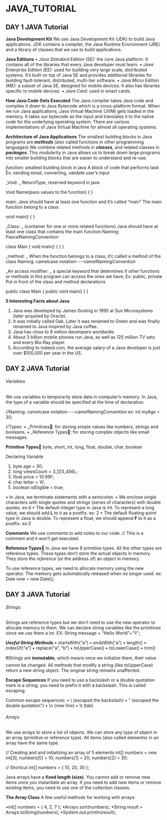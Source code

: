 # JAVA_TUTORIAL

## DAY 1 JAVA Tutorial 

**Java Development Kit**
We use Java Development Kit (JDK) to build Java applications. JDK contains a
compiler, the Java Runtime Environment (JRE) and a library of classes that we use
to build applications.

**Java Editions**
• _Java Standard Edition (SE):_ the core Java platform. It contains all of the
libraries that every Java developer must learn.
• _Java Enterprise Edition (EE):_ used for building very large scale,
distributed systems. It’s built on top of Java SE and provides additional
libraries for building fault-tolerant, distributed, multi-tier software.
• _Java Micro Edition (ME):_ a subset of Java SE, designed for mobile
devices. It also has libraries specific to mobile devices.
• _Java Card:_ used in smart cards.

**How Java Code Gets Executed**
The Java compiler takes Java code and compiles it down to Java Bytecode which is
a cross-platform format. When we run Java applications, Java Virtual Machine
(JVM) gets loaded in the memory. It takes our bytecode as the input and translates
it to the native code for the underlying operating system. There are various
implementations of Java Virtual Machine for almost all operating systems.

**Architecture of Java Applications**
The smallest building blocks in Java programs are **_methods_** (also called functions
in other programming languages).We combine related methods in **_classes_**, and
related classes in **_packages_**. This modularity in Java allows us to break down large
programs into smaller building blocks that are easier to understand and re-use.

_function:_
smallest building block in java
A block of code that performs task
Ex: sending email, converting, validate user’s input

_Void: _
ReturnType, reserved keyword in java

Void Name(pass values to the function) { 
}

_main:_ 
Java should have at least one function and it’s called “main”
The main function belong to a class 

void main() {
}

_Class: _
(container for one or more related functions)
Java should have at least one class that contains the main function
Naming: PascalNamingConvention

class Main {
	void main() {
	}
}

_method: _
When the function belongs to a class, it’c called a method of the class
Naming: camelcase notation----camelNamingConvention

_An access modifier: _
a special keyword that determines if other functions or methods in this program can access the ones we have;
Ex: public, private
Put in front of the class	and method declarations
 
public class Main {
	public void main() {
	}

**5 Interesting Facts about Java**
1. Java was developed by James Gosling in 1995 at Sun Microsystems (later
acquired by Oracle).
2. It was initially called Oak. Later it was renamed to Green and was finally
renamed to Java inspired by Java coffee.
3. Java has close to 9 million developers worldwide.
4. About 3 billion mobile phones run Java, as well as 125 million TV sets and
every Blu-Ray player.
5. According to indeed.com, the average salary of a Java developer is just over
$100,000 per year in the US.

## DAY 2 JAVA Tutorial 
###### Variables
We use variables to temporarily store data in computer’s memory. In Java, the type
of a variable should be specified at the time of declaration.

//Naming: 
camelcase notation----camelNamingConvention
ex: int myAge = 30;

//Types:
• _Primitives🔲: for storing simple values like numbers, strings and booleans.
• _Reference Types🔲: for storing complex objects like email messages.


**Primitive Types**🔺
byte, short, int, long, float, double, char, boolean

Declaring Variable
1. byte age = 30;
2. long viewsCount = 3_123_456L;
3. float price = 10.99F;
4. char letter = ‘A’;
5. boolean isEligible = true;

• In Java, we terminate statements with a semicolon.
• We enclose single characters with single quotes and strings (series of characters) with
double quotes. ex:4
• The default integer type in Java is int. To represent a long value, we should add **L**
to it as a postfix. ex: 2
• The default floating-point type in Java is double. To represent a float, we should
append **F** to it as a postfix. ex:3

**Comments**
We use comments to add notes to our code.
// This is a comment and it won’t get executed.

**Reference Types**🔺
In Java we have 8 primitive types. All the other types are reference types. These
types don’t store the actual objects in memory. They store the _reference_ (or the
address of) an object in memory.

To use reference types, we need to allocate memory using the new operator. The
memory gets automatically released when no longer used.
ex: Date now = new Date();

## DAY 3 JAVA Tutorial 
###### Strings:
Strings are reference types but we don’t need to use the new operator to allocate
memory to them. We can declare string variables like the primitives since we use
them a lot.
EX: String message = “Hello World”+"!!";

**_Useful String Methods_**
• startsWith(“a”)
• endsWith(“a”)
• length()
• indexOf(“a”)
• replace(“a”, “b”)
• toUpperCase()
• toLowerCase()
• trim()

❗❗Strings are **immutable**, which means once we initialize them, their value cannot be
changed. All methods that modify a string (like toUpperCase) return a new string
object. The original string remains unaffected.

**Escape Sequences**
If you need to use a backslash or a double quotation mark in a string, you need to
prefix it with a backslash. This is called escaping.

Common escape sequences:
• \\ (escaped the backslash\)
• \" (escaped the double quotation")
• \n (new line)
• \t (tab)

###### Arrays
We use arrays to store a list of objects. We can store any type of object in an array
(primitive or reference type). All items (also called elements) in an array have the
same type.

// Creating and and initializing an array of 5 elements
int[] numbers = new int[3];
numbers[0] = 10;
numbers[1] = 20;
numbers[2] = 30;

// Shortcut
int[] numbers = { 10, 20, 30 };

Java arrays have a **fixed length (size)**. You cannot add or remove new items once
you instantiate an array. If you need to add new items or remove existing items,
you need to use one of the collection classes.

**The Array Class**
A few useful methods for working with arrays:

•int[] numbers = { 4, 2, 7 };
•Arrays.sort(numbers);
•String result = Arrays.toString(numbers);
•System.out.println(result);
